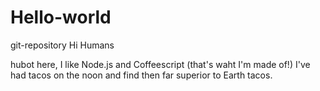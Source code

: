 # Hello-world
git-repository
Hi Humans

hubot here, I like Node.js and Coffeescript (that's waht I'm made of!)
I've had tacos on the noon and find then far superior to Earth  tacos.
